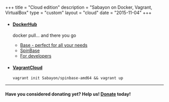 +++
title = "Cloud edition"
description = "Sabayon on Docker, Vagrant, VirtualBox"
type = "custom"
layout = "cloud"
date = "2015-11-04"
+++

* #### [DockerHub](https://hub.docker.com/u/sabayon/dashboard/)

    docker pull... and there you go
    * [Base - perfect for all your needs](https://hub.docker.com/r/sabayon/base-amd64/)
    * [SpinBase](https://hub.docker.com/r/sabayon/spinbase-amd64/)
    * [For developers](https://hub.docker.com/r/sabayon/builer-amd64/)


* #### [VagrantCloud](https://atlas.hashicorp.com/Sabayon/boxes/spinbase-amd64)

    `vagrant init Sabayon/spinbase-amd64 && vagrant up`

<!---

* #### [Vagrant](http://dl.sabayon.org/iso/monthly/Sabayon_Linux_16.04_amd64_SpinBase.box")

    You can use that box locally with vagrant
    * [Download](http://dl.sabayon.org/iso/monthly/Sabayon_Linux_16.11_amd64_SpinBase.box)
    * [MD5](http://dl.sabayon.org/iso/monthly/Sabayon_Linux_16.11_amd64_SpinBase.box.md5)
    * [Package list](http://dl.sabayon.org/iso/monthly/Sabayon_Linux_16.11_amd64_SpinBase.iso.pkglist)

* #### [VirtualBox](http://dl.sabayon.org/iso/monthly/Sabayon_Linux_16.11_amd64_SpinBase-ovz.tar.gz)

    OVZ image
    * [Download](http://dl.sabayon.org/iso/monthly/Sabayon_Linux_16.11_amd64_SpinBase-ovz.tar.gz)
    * [MD5](http://dl.sabayon.org/iso/monthly/Sabayon_Linux_16.11_amd64_SpinBase-ovz.tar.gz.md5)
    * [Package list](http://dl.sabayon.org/iso/monthly/Sabayon_Linux_16.11_amd64_SpinBase.iso.pkglist)

* #### [QEMU](http://dl.sabayon.org/iso/monthly/Sabayon_Linux_16.11_amd64_SpinBase-qemu.tar.gz)

    Qcow2 images
    * [Download](http://dl.sabayon.org/iso/monthly/Sabayon_Linux_16.11_amd64_SpinBase-qemu.tar.gz)
    * [MD5](http://dl.sabayon.org/iso/monthly/Sabayon_Linux_16.11_amd64_SpinBase-qemu.tar.gz-md5)
    * [Package list](http://dl.sabayon.org/iso/monthly/Sabayon_Linux_16.11_amd64_SpinBase-iso.pkglist)

-->

<hr>

#### Have you considered donating yet? Help us! [Donate](/donate) today!
